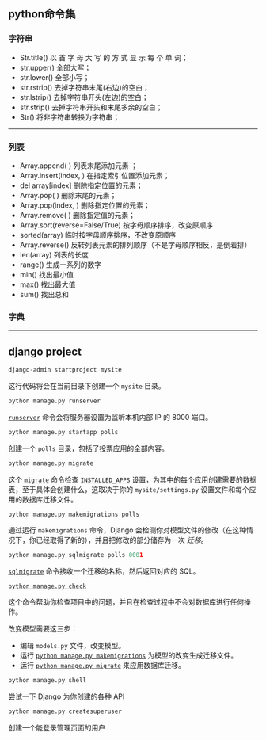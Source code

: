 ## python命令集

### 字符串

- Str.title() 以 首 字 母 大 写 的 方 式 显 示 每 个 单 词；
- str.upper() 全部大写；
- str.lower() 全部小写；
- str.rstrip() 去掉字符串末尾(右边)的空白；
- str.lstrip() 去掉字符串开头(左边)的空白；
- str.strip() 去掉字符串开头和末尾多余的空白；
- Str() 将非字符串转换为字符串；

------

### 列表

- Array.append( ) 列表末尾添加元素 ；
- Array.insert(index,  ) 在指定索引位置添加元素；
- del array[index] 删除指定位置的元素；
- Array.pop( ) 删除末尾的元素；
- Array.pop(index,  ) 删除指定位置的元素；
- Array.remove( ) 删除指定值的元素；
- Array.sort(reverse=False/True)  按字母顺序排序，改变原顺序
- sorted(array) 临时按字母顺序排序，不改变原顺序
- Array.reverse() 反转列表元素的排列顺序（不是字母顺序相反，是倒着排）
- len(array) 列表的长度
- range() 生成一系列的数字
- min() 找出最小值
- max() 找出最大值
- sum() 找出总和

### 字典





------

## django project

```python
django-admin startproject mysite
```

这行代码将会在当前目录下创建一个 `mysite` 目录。

```python
python manage.py runserver
```

[`runserver`](https://docs.djangoproject.com/zh-hans/2.0/ref/django-admin/#django-admin-runserver) 命令会将服务器设置为监听本机内部 IP 的 8000 端口。

```python
python manage.py startapp polls
```

创建一个 `polls` 目录，包括了投票应用的全部内容。

```python
python manage.py migrate
```

这个 [`migrate`](https://docs.djangoproject.com/zh-hans/2.0/ref/django-admin/#django-admin-migrate) 命令检查 [`INSTALLED_APPS`](https://docs.djangoproject.com/zh-hans/2.0/ref/settings/#std:setting-INSTALLED_APPS) 设置，为其中的每个应用创建需要的数据表，至于具体会创建什么，这取决于你的 `mysite/settings.py` 设置文件和每个应用的数据库迁移文件。

```python
python manage.py makemigrations polls
```

通过运行 `makemigrations` 命令，Django 会检测你对模型文件的修改（在这种情况下，你已经取得了新的），并且把修改的部分储存为一次 *迁移*。

```python
python manage.py sqlmigrate polls 0001
```

[`sqlmigrate`](https://docs.djangoproject.com/zh-hans/2.0/ref/django-admin/#django-admin-sqlmigrate) 命令接收一个迁移的名称，然后返回对应的 SQL。

[`python manage.py check`](https://docs.djangoproject.com/zh-hans/2.0/ref/django-admin/#django-admin-check)

这个命令帮助你检查项目中的问题，并且在检查过程中不会对数据库进行任何操作。



改变模型需要这三步：

- 编辑 `models.py` 文件，改变模型。
- 运行 [`python manage.py makemigrations`](https://docs.djangoproject.com/zh-hans/2.0/ref/django-admin/#django-admin-makemigrations) 为模型的改变生成迁移文件。
- 运行 [`python manage.py migrate`](https://docs.djangoproject.com/zh-hans/2.0/ref/django-admin/#django-admin-migrate) 来应用数据库迁移。



```python
python manage.py shell
```

尝试一下 Django 为你创建的各种 API

```python
python manage.py createsuperuser
```

创建一个能登录管理页面的用户